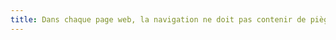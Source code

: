 ```yaml
---
title: Dans chaque page web, la navigation ne doit pas contenir de piège au clavier. Cette règle est-elle respectée ?
---
```

